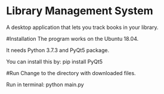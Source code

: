 # Library Management System
A desktop application that lets you track books in your library.

#Installation
The program works on the Ubuntu 18.04.

It needs Python 3.7.3 and PyQt5 package.

You can install this by:
pip install PyQt5

#Run
Change to the directory with downloaded files.

Run in terminal:
python main.py